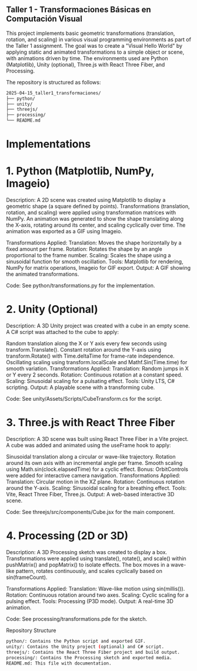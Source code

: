 ## Taller 1 - Transformaciones Básicas en Computación Visual

This project implements basic geometric transformations (translation, rotation, and scaling) in various visual programming environments as part of the Taller 1 assignment. The goal was to create a "Visual Hello World" by applying static and animated transformations to a simple object or scene, with animations driven by time. The environments used are Python (Matplotlib), Unity (optional), Three.js with React Three Fiber, and Processing.

The repository is structured as follows:

```bash
2025-04-15_taller1_transformaciones/
├── python/
├── unity/
├── threejs/
├── processing/
└── README.md
```

# Implementations
# 1. Python (Matplotlib, NumPy, Imageio)
Description: A 2D scene was created using Matplotlib to display a geometric shape (a square defined by points). Transformations (translation, rotation, and scaling) were applied using transformation matrices with NumPy. An animation was generated to show the shape translating along the X-axis, rotating around its center, and scaling cyclically over time. The animation was exported as a GIF using Imageio.

Transformations Applied:
Translation: Moves the shape horizontally by a fixed amount per frame.
Rotation: Rotates the shape by an angle proportional to the frame number.
Scaling: Scales the shape using a sinusoidal function for smooth oscillation.
Tools: Matplotlib for rendering, NumPy for matrix operations, Imageio for GIF export.
Output: A GIF showing the animated transformations.

Code: See python/transformations.py for the implementation.

# 2. Unity (Optional)
Description: A 3D Unity project was created with a cube in an empty scene. A C# script was attached to the cube to apply:

Random translation along the X or Y axis every few seconds using transform.Translate().
Constant rotation around the Y-axis using transform.Rotate() with Time.deltaTime for frame-rate independence.
Oscillating scaling using transform.localScale and Mathf.Sin(Time.time) for smooth variation.
Transformations Applied:
Translation: Random jumps in X or Y every 2 seconds.
Rotation: Continuous rotation at a constant speed.
Scaling: Sinusoidal scaling for a pulsating effect.
Tools: Unity LTS, C# scripting.
Output: A playable scene with a transforming cube.

Code: See unity/Assets/Scripts/CubeTransform.cs for the script.

# 3. Three.js with React Three Fiber
Description: A 3D scene was built using React Three Fiber in a Vite project. A cube was added and animated using the useFrame hook to apply:

Sinusoidal translation along a circular or wave-like trajectory.
Rotation around its own axis with an incremental angle per frame.
Smooth scaling using Math.sin(clock.elapsedTime) for a cyclic effect.
Bonus: OrbitControls were added for interactive camera navigation.
Transformations Applied:
Translation: Circular motion in the XZ plane.
Rotation: Continuous rotation around the Y-axis.
Scaling: Sinusoidal scaling for a breathing effect.
Tools: Vite, React Three Fiber, Three.js.
Output: A web-based interactive 3D scene.

Code: See threejs/src/components/Cube.jsx for the main component.


# 4. Processing (2D or 3D)
Description: A 3D Processing sketch was created to display a box. Transformations were applied using translate(), rotate(), and scale() within pushMatrix() and popMatrix() to isolate effects. The box moves in a wave-like pattern, rotates continuously, and scales cyclically based on sin(frameCount).

Transformations Applied:
Translation: Wave-like motion using sin(millis()).
Rotation: Continuous rotation around two axes.
Scaling: Cyclic scaling for a pulsing effect.
Tools: Processing (P3D mode).
Output: A real-time 3D animation.

Code: See processing/transformations.pde for the sketch.

Repository Structure

```bash
python/: Contains the Python script and exported GIF.
unity/: Contains the Unity project (optional) and C# script.
threejs/: Contains the React Three Fiber project and build output.
processing/: Contains the Processing sketch and exported media.
README.md: This file with documentation.
```
